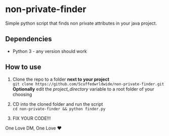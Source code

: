 # non-private-finder
Simple python script that finds non private attributes in your java project. 
## Dependencies
- Python 3 - any version should work
## How to use
1. Clone the repo to a folder **next to your project** <br>
  ```git clone https://github.com/Scuffedwrldwide/non-private-finder.git``` <br>
  **Optionally** edit the *project_directory* variable to a root folder of your choosing
  
2. CD into the cloned folder and run the script <br>
   ```cd non-private-finder && python finder.py``` <br>
   
3. FIX YOUR CODE!!!

One Love DM, One Love ❤️
